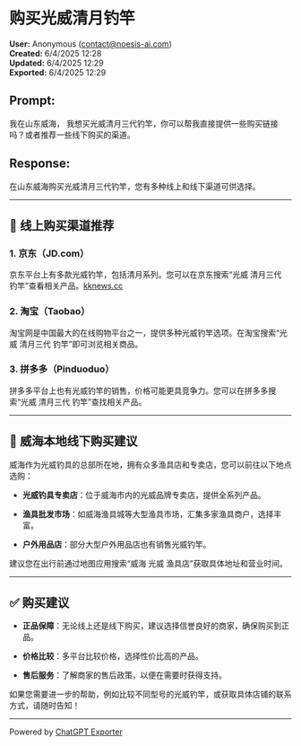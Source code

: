 # 购买光威清月钓竿

**User:** Anonymous (contact@noesis-ai.com)  
**Created:** 6/4/2025 12:28  
**Updated:** 6/4/2025 12:29  
**Exported:** 6/4/2025 12:29  

## Prompt:
我在山东威海， 我想买光威清月三代钓竿，你可以帮我直接提供一些购买链接吗？或者推荐一些线下购买的渠道。

## Response:
在山东威海购买光威清月三代钓竿，您有多种线上和线下渠道可供选择。

* * *

🛒 线上购买渠道推荐
-----------

### 1\. 京东（JD.com）

京东平台上有多款光威钓竿，包括清月系列。您可以在京东搜索“光威 清月三代 钓竿”查看相关产品。[kknews.cc](https://kknews.cc/zh-cn/n/qxxj93o.html?utm_source=chatgpt.com)

### 2\. 淘宝（Taobao）

淘宝网是中国最大的在线购物平台之一，提供多种光威钓竿选项。在淘宝搜索“光威 清月三代 钓竿”即可浏览相关商品。

### 3\. 拼多多（Pinduoduo）

拼多多平台上也有光威钓竿的销售，价格可能更具竞争力。您可以在拼多多搜索“光威 清月三代 钓竿”查找相关产品。

* * *

🏬 威海本地线下购买建议
-------------

威海作为光威钓具的总部所在地，拥有众多渔具店和专卖店，您可以前往以下地点选购：

*   **光威钓具专卖店**：位于威海市内的光威品牌专卖店，提供全系列产品。
    
*   **渔具批发市场**：如威海渔具城等大型渔具市场，汇集多家渔具商户，选择丰富。
    
*   **户外用品店**：部分大型户外用品店也有销售光威钓竿。
    

建议您在出行前通过地图应用搜索“威海 光威 渔具店”获取具体地址和营业时间。

* * *

✅ 购买建议
------

*   **正品保障**：无论线上还是线下购买，建议选择信誉良好的商家，确保购买到正品。
    
*   **价格比较**：多平台比较价格，选择性价比高的产品。
    
*   **售后服务**：了解商家的售后政策，以便在需要时获得支持。
    

如果您需要进一步的帮助，例如比较不同型号的光威钓竿，或获取具体店铺的联系方式，请随时告知！



---
Powered by [ChatGPT Exporter](https://www.chatgptexporter.com)